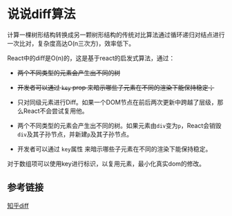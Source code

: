 # 说说diff算法

计算一棵树形结构转换成另一颗树形结构的传统对比算法通过循环递归对结点进行一次比对，复杂度高达O(n三次方)，效率低下。

React中的diff是O(n)的，这是基于react的启发式算法，通过：

- ~~两个不同类型的元素会产生出不同的树~~
- ~~开发者可以通过 `key` prop 来暗示哪些子元素在不同的渲染下能保持稳定；~~

- 只对同级元素进行Diff。如果一个DOM节点在前后两次更新中跨越了层级，那么React不会尝试复用他。

- 两个不同类型的元素会产生出不同的树。如果元素由`div`变为`p`，React会销毁`div`及其子孙节点，并新建`p`及其子孙节点。

- 开发者可以通过 `key`属性 来暗示哪些子元素在不同的渲染下能保持稳定。

对于数组项可以使用key进行标识，以复用元素，最小化真实dom的修改。

## 参考链接

[知乎diff](https://zhuanlan.zhihu.com/p/20346379)

